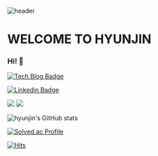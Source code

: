 ![header](https://capsule-render.vercel.app/api?type=waving&color=FE2E9A&height=280&section=header&text=WECOME🤍&fontSize=80&fontColor=FFFFFF)

# WELCOME TO HYUNJIN
### Hi! 💛

[![Tech Blog Badge](http://img.shields.io/badge/-Tech%20blog-black?style=flat-square&logo=github&link)](https://steadily-hyunjin.tistory.com/)
	
[![Linkedin Badge](https://img.shields.io/badge/-LinkedIn-blue?style=flat-square&logo=Linkedin&logoColor=white&link=https://www.linkedin.com/in/seong-yun-byeon-8183a8113/)](https://linktr.ee/HYUNJINLEE)

<img src="https://img.shields.io/badge/C-ff69b4?style=flat&logo=C&logoColor=white"/>
<img src="https://img.shields.io/badge/C++-ff69b4?style=flat&logo=C%2B%2B&logoColor=white"/>

![hyunjin's GitHub stats](https://github-readme-stats.vercel.app/api?username=2hyunjinn&show_icons=true&theme=radical)

[![Solved.ac Profile](http://mazassumnida.wtf/api/v2/generate_badge?boj=hyunjin04)](https://solved.ac/hyunjin04/)

[![Hits](https://hits.seeyoufarm.com/api/count/incr/badge.svg?url=https%3A%2F%2Fgithub.com%2F2hyunjinn&count_bg=%23ED28A6&title_bg=%23555555&icon=github.svg&icon_color=%23E7E7E7&title=hits&edge_flat=false)](https://hits.seeyoufarm.com)
